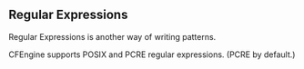 ## Regular Expressions

Regular Expressions is another way of writing patterns.

CFEngine supports POSIX and PCRE regular expressions.  (PCRE by default.)

